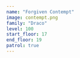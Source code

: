 ```yaml
---
name: "Forgiven Contempt"
image: contempt.png
family: "Draco"
level: 100
start_floor: 17
end_floor: 19
patrol: true
---
```

